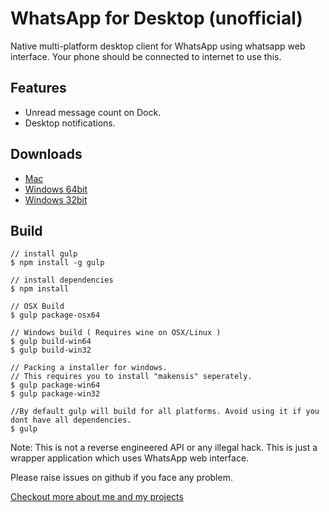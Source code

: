 # WhatsApp for Desktop (unofficial)

Native multi-platform desktop client for WhatsApp using whatsapp web interface. Your phone should be connected to internet to use this. 


## Features

* Unread message count on Dock.
* Desktop notifications.

## Downloads
 * [Mac](https://github.com/preems/whatsapp-desktop/releases/download/v1.2.1/WhatsApp.dmg)
 * [Windows 64bit](https://github.com/preems/whatsapp-desktop/releases/download/v1.2.1/WhatsAppWin64.exe)
 * [Windows 32bit](https://github.com/preems/whatsapp-desktop/releases/download/v1.2.1/WhatsAppWin32.exe)

## Build


    // install gulp
    $ npm install -g gulp

    // install dependencies
    $ npm install
    
    // OSX Build
    $ gulp package-osx64
    
    // Windows build ( Requires wine on OSX/Linux )
    $ gulp build-win64
    $ gulp build-win32
    
    // Packing a installer for windows. 
    // This requires you to install "makensis" seperately.
    $ gulp package-win64
    $ gulp package-win32
    
    //By default gulp will build for all platforms. Avoid using it if you dont have all dependencies.
    $ gulp
    

Note: This is not a reverse engineered API or any illegal hack. This is just a wrapper application which uses WhatsApp web interface. 

Please raise issues on github if you face any problem.

[Checkout more about me and my projects](http://preetham.in)
